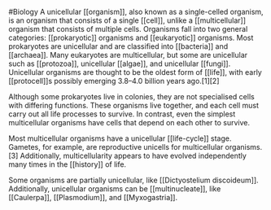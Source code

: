 #Biology 
A unicellular [[organism]], also known as a single-celled organism, is an organism that consists of a single [[cell]], unlike a [[multicellular]] organism that consists of multiple cells. Organisms fall into two general categories: [[prokaryotic]] organisms and [[eukaryotic]] organisms. Most prokaryotes are unicellular and are classified into [[bacteria]] and [[archaea]]. Many eukaryotes are multicellular, but some are unicellular such as [[protozoa]], unicellular [[algae]], and unicellular [[fungi]]. Unicellular organisms are thought to be the oldest form of [[life]], with early [[protocell]]s possibly emerging 3.8–4.0 billion years ago.[1][2]

Although some prokaryotes live in colonies, they are not specialised cells with differing functions. These organisms live together, and each cell must carry out all life processes to survive. In contrast, even the simplest multicellular organisms have cells that depend on each other to survive.

Most multicellular organisms have a unicellular [[life-cycle]] stage. Gametes, for example, are reproductive unicells for multicellular organisms.[3] Additionally, multicellularity appears to have evolved independently many times in the [[history]] of life.

Some organisms are partially unicellular, like [[Dictyostelium discoideum]]. Additionally, unicellular organisms can be [[multinucleate]], like [[Caulerpa]], [[Plasmodium]], and [[Myxogastria]].